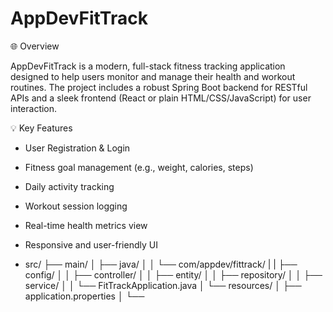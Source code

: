 # AppDevFitTrack

🌐 Overview

AppDevFitTrack is a modern, full-stack fitness tracking application designed to help users monitor and manage their health and workout routines. The project includes a robust Spring Boot backend for RESTful APIs and a sleek frontend (React or plain HTML/CSS/JavaScript) for user interaction.

💡 Key Features

- User Registration & Login
- Fitness goal management (e.g., weight, calories, steps)
- Daily activity tracking
- Workout session logging
- Real-time health metrics view
- Responsive and user-friendly UI

- src/
├── main/
│   ├── java/
│   │   └── com/appdev/fittrack/
|   |       ├── config/
│   │       ├── controller/
│   │       ├── entity/
│   │       ├── repository/
│   │       ├── service/
│   │       └── FitTrackApplication.java
│   └── resources/
│       ├── application.properties
│       └──



